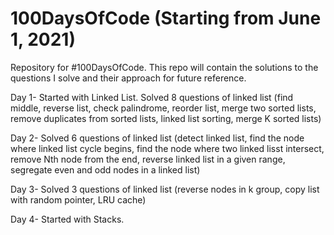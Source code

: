 # 100DaysOfCode (Starting from June 1, 2021)
Repository for #100DaysOfCode. This repo will contain the solutions to the questions I solve and their approach for future reference.

Day 1- Started with Linked List. Solved 8 questions of linked list (find middle, reverse list, check palindrome, reorder list, merge two sorted lists, remove duplicates from sorted lists, linked list sorting, merge K sorted lists)

Day 2- Solved 6 questions of linked list (detect linked list, find the node where linked list cycle begins, find the node where two linked lisst intersect, remove Nth node from the end, reverse linked list in a given range, segregate even and odd nodes in a linked list)

Day 3- Solved 3 questions of linked list (reverse nodes in k group, copy list with random pointer, LRU cache)

Day 4- Started with Stacks. 

